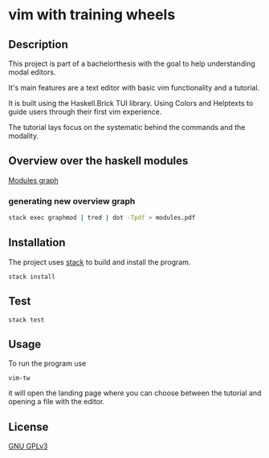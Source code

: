 # vim with training wheels

## Description

This project is part of a bachelorthesis with the goal to help understanding modal editors.

It's main features are a text editor with basic vim functionality and a tutorial.

It is built using the Haskell.Brick TUI library.
Using Colors and Helptexts to guide users through their first vim experience.

The tutorial lays focus on the systematic behind the commands and the modality.


## Overview over the haskell modules

[Modules graph](./Documentation/modules.pdf)

### generating new overview graph
```bash
stack exec graphmod | tred | dot -Tpdf > modules.pdf
```

## Installation

The project uses [stack](https://docs.haskellstack.org/en/stable/) to build and install the program.

```
stack install
```
## Test

```
stack test
```

## Usage
To run the program use

```
vim-tw
```
it will open the landing page where you can choose between the tutorial and opening a file with the editor.


## License

[GNU GPLv3](https://choosealicense.com/licenses/gpl-3.0/)
